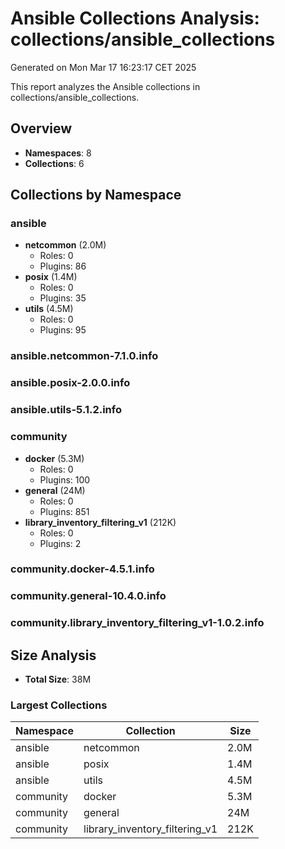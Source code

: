 # Ansible Collections Analysis: collections/ansible_collections
Generated on Mon Mar 17 16:23:17 CET 2025

This report analyzes the Ansible collections in collections/ansible_collections.

## Overview

- **Namespaces**: 8
- **Collections**:        6

## Collections by Namespace

### ansible

- **netcommon** (2.0M)
  - Roles: 0
  - Plugins:       86
- **posix** (1.4M)
  - Roles: 0
  - Plugins:       35
- **utils** (4.5M)
  - Roles: 0
  - Plugins:       95

### ansible.netcommon-7.1.0.info


### ansible.posix-2.0.0.info


### ansible.utils-5.1.2.info


### community

- **docker** (5.3M)
  - Roles: 0
  - Plugins:      100
- **general** (24M)
  - Roles: 0
  - Plugins:      851
- **library_inventory_filtering_v1** (212K)
  - Roles: 0
  - Plugins:        2

### community.docker-4.5.1.info


### community.general-10.4.0.info


### community.library_inventory_filtering_v1-1.0.2.info


## Size Analysis

- **Total Size**: 38M

### Largest Collections

| Namespace | Collection | Size |
|-----------|------------|------|
| ansible | netcommon | 2.0M |
| ansible | posix | 1.4M |
| ansible | utils | 4.5M |
| community | docker | 5.3M |
| community | general | 24M |
| community | library_inventory_filtering_v1 | 212K |

